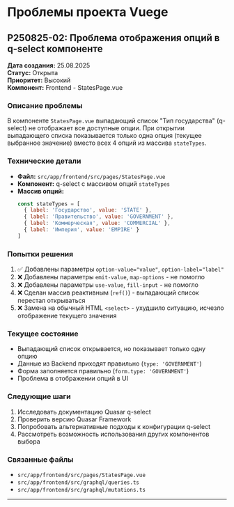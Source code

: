 # Проблемы проекта Vuege

## P250825-02: Проблема отображения опций в q-select компоненте

**Дата создания:** 25.08.2025  
**Статус:** Открыта  
**Приоритет:** Высокий  
**Компонент:** Frontend - StatesPage.vue  

### Описание проблемы
В компоненте `StatesPage.vue` выпадающий список "Тип государства" (q-select) не отображает все доступные опции. При открытии выпадающего списка показывается только одна опция (текущее выбранное значение) вместо всех 4 опций из массива `stateTypes`.

### Технические детали
- **Файл:** `src/app/frontend/src/pages/StatesPage.vue`
- **Компонент:** q-select с массивом опций `stateTypes`
- **Массив опций:**
  ```javascript
  const stateTypes = [
    { label: 'Государство', value: 'STATE' },
    { label: 'Правительство', value: 'GOVERNMENT' },
    { label: 'Коммерческая', value: 'COMMERCIAL' },
    { label: 'Империя', value: 'EMPIRE' }
  ]
  ```

### Попытки решения
1. ✅ Добавлены параметры `option-value="value"`, `option-label="label"`
2. ❌ Добавлены параметры `emit-value`, `map-options` - не помогло
3. ❌ Добавлены параметры `use-value`, `fill-input` - не помогло
4. ❌ Сделан массив реактивным (`ref()`) - выпадающий список перестал открываться
5. ❌ Замена на обычный HTML `<select>` - ухудшило ситуацию, исчезло отображение текущего значения

### Текущее состояние
- Выпадающий список открывается, но показывает только одну опцию
- Данные из Backend приходят правильно (`type: 'GOVERNMENT'`)
- Форма заполняется правильно (`form.type: 'GOVERNMENT'`)
- Проблема в отображении опций в UI

### Следующие шаги
1. Исследовать документацию Quasar q-select
2. Проверить версию Quasar Framework
3. Попробовать альтернативные подходы к конфигурации q-select
4. Рассмотреть возможность использования других компонентов выбора

### Связанные файлы
- `src/app/frontend/src/pages/StatesPage.vue`
- `src/app/frontend/src/graphql/queries.ts`
- `src/app/frontend/src/graphql/mutations.ts`

---